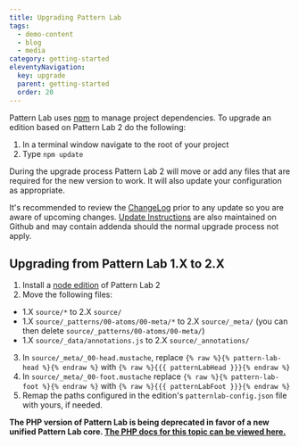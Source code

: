 ```yaml
---
title: Upgrading Pattern Lab
tags:
  - demo-content
  - blog
  - media
category: getting-started
eleventyNavigation:
  key: upgrade
  parent: getting-started
  order: 20
---
```


Pattern Lab uses [npm](https://www.npmjs.com/) to manage project dependencies. To upgrade an edition based on Pattern Lab 2 do the following:

1. In a terminal window navigate to the root of your project
2. Type `npm update`

During the upgrade process Pattern Lab 2 will move or add any files that are required for the new version to work. It will also update your configuration as appropriate.

It's recommended to review the [ChangeLog](https://github.com/pattern-lab/patternlab-node/wiki/ChangeLog) prior to any update so you are aware of upcoming changes. [Update Instructions](https://github.com/pattern-lab/patternlab-node/wiki/Upgrading) are also maintained on Github and may contain addenda should the normal upgrade process not apply.

## Upgrading from Pattern Lab 1.X to 2.X

1. Install a [node edition](https://github.com/pattern-lab?utf8=%E2%9C%93&query=edition-node) of Pattern Lab 2
2. Move the following files:

- 1.X `source/*` to 2.X `source/`
- 1.X `source/_patterns/00-atoms/00-meta/*` to 2.X `source/_meta/` (you can then delete `source/_patterns/00-atoms/00-meta/`)
- 1.X `source/_data/annotations.js` to 2.X `source/_annotations/`

3. In `source/_meta/_00-head.mustache`, replace `{% raw %}{% pattern-lab-head %}{% endraw %}` with `{% raw %}{{{ patternLabHead }}}{% endraw %}`
4. In `source/_meta/_00-foot.mustache` replace `{% raw %}{% pattern-lab-foot %}{% endraw %}` with `{% raw %}{{{ patternLabFoot }}}{% endraw %}`
5. Remap the paths configured in the edition's `patternlab-config.json` file with yours, if needed.

<strong>The PHP version of Pattern Lab is being deprecated in favor of a new unified Pattern Lab core. <a href='./php/upgrading'>The PHP docs for this topic can be viewed here.</a></strong>

